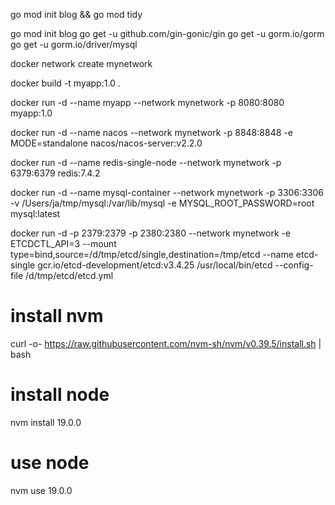 go mod init blog && go mod tidy

go mod init blog
go get -u github.com/gin-gonic/gin
go get -u gorm.io/gorm
go get -u gorm.io/driver/mysql

docker network create mynetwork

docker build -t myapp:1.0 .

docker run -d --name myapp --network mynetwork -p 8080:8080 myapp:1.0

docker run -d --name nacos --network mynetwork -p 8848:8848 -e MODE=standalone nacos/nacos-server:v2.2.0

docker run -d --name redis-single-node --network mynetwork -p 6379:6379 redis:7.4.2

docker run -d --name mysql-container --network mynetwork -p 3306:3306 -v /Users/ja/tmp/mysql:/var/lib/mysql -e MYSQL_ROOT_PASSWORD=root mysql:latest

docker run -d -p 2379:2379 -p 2380:2380 --network mynetwork -e ETCDCTL_API=3 --mount type=bind,source=/d/tmp/etcd/single,destination=/tmp/etcd --name etcd-single gcr.io/etcd-development/etcd:v3.4.25 /usr/local/bin/etcd --config-file /d/tmp/etcd/etcd.yml

# install nvm
curl -o- https://raw.githubusercontent.com/nvm-sh/nvm/v0.39.5/install.sh | bash

# install node
nvm install 19.0.0

# use node
nvm use 19.0.0
